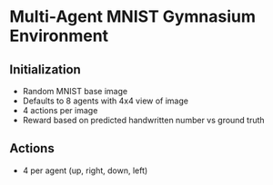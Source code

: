 # Multi-Agent MNIST Gymnasium Environment

## Initialization
- Random MNIST base image
- Defaults to 8 agents with 4x4 view of image
- 4 actions per image
- Reward based on predicted handwritten number vs ground truth

## Actions
- 4 per agent (up, right, down, left)

